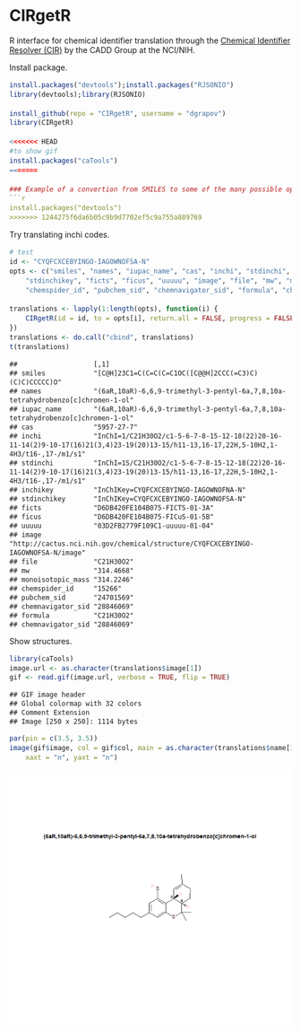 CIRgetR
=======

R interface for chemical identifier translation through the [Chemical Identifier Resolver (CIR)](http://cactus.nci.nih.gov/chemical/structure) by the CADD Group at the NCI/NIH.

Install package.
```r
install.packages("devtools");install.packages("RJSONIO")
library(devtools);library(RJSONIO)

install_github(repo = "CIRgetR", username = "dgrapov")
library(CIRgetR)

<<<<<<< HEAD
#to show gif
install.packages("caTools")
=======

### Example of a convertion from SMILES to some of the many possible options in CIR
```r
install.packages("devtools")
>>>>>>> 1244275f6da6b05c9b9d7702ef5c9a755a889769
```




Try translating inchi codes.

```r
# test
id <- "CYQFCXCEBYINGO-IAGOWNOFSA-N"
opts <- c("smiles", "names", "iupac_name", "cas", "inchi", "stdinchi", "inchikey", 
    "stdinchikey", "ficts", "ficus", "uuuuu", "image", "file", "mw", "monoisotopic_mass", 
    "chemspider_id", "pubchem_sid", "chemnavigator_sid", "formula", "chemnavigator_sid")

translations <- lapply(1:length(opts), function(i) {
    CIRgetR(id = id, to = opts[i], return.all = FALSE, progress = FALSE)
})
translations <- do.call("cbind", translations)
t(translations)
```

```
##                   [,1]                                                                                                                                  
## smiles            "[C@H]23C1=C(C=C(C=C1OC([C@@H]2CCC(=C3)C)(C)C)CCCCC)O"                                                                                
## names             "(6aR,10aR)-6,6,9-trimethyl-3-pentyl-6a,7,8,10a-tetrahydrobenzo[c]chromen-1-ol"                                                       
## iupac_name        "(6aR,10aR)-6,6,9-trimethyl-3-pentyl-6a,7,8,10a-tetrahydrobenzo[c]chromen-1-ol"                                                       
## cas               "5957-27-7"                                                                                                                           
## inchi             "InChI=1/C21H30O2/c1-5-6-7-8-15-12-18(22)20-16-11-14(2)9-10-17(16)21(3,4)23-19(20)13-15/h11-13,16-17,22H,5-10H2,1-4H3/t16-,17-/m1/s1" 
## stdinchi          "InChI=1S/C21H30O2/c1-5-6-7-8-15-12-18(22)20-16-11-14(2)9-10-17(16)21(3,4)23-19(20)13-15/h11-13,16-17,22H,5-10H2,1-4H3/t16-,17-/m1/s1"
## inchikey          "InChIKey=CYQFCXCEBYINGO-IAGOWNOFNA-N"                                                                                                
## stdinchikey       "InChIKey=CYQFCXCEBYINGO-IAGOWNOFSA-N"                                                                                                
## ficts             "D6DB420FE104B075-FICTS-01-3A"                                                                                                        
## ficus             "D6DB420FE104B075-FICuS-01-5B"                                                                                                        
## uuuuu             "03D2FB2779F109C1-uuuuu-01-04"                                                                                                        
## image             "http://cactus.nci.nih.gov/chemical/structure/CYQFCXCEBYINGO-IAGOWNOFSA-N/image"                                                      
## file              "C21H30O2"                                                                                                                            
## mw                "314.4668"                                                                                                                            
## monoisotopic_mass "314.2246"                                                                                                                            
## chemspider_id     "15266"                                                                                                                               
## pubchem_sid       "24701569"                                                                                                                            
## chemnavigator_sid "28846069"                                                                                                                            
## formula           "C21H30O2"                                                                                                                            
## chemnavigator_sid "28846069"
```


Show structures.

```r
library(caTools)
image.url <- as.character(translations$image[1])
gif <- read.gif(image.url, verbose = TRUE, flip = TRUE)
```

```
## GIF image header
## Global colormap with 32 colors 
## Comment Extension
## Image [250 x 250]: 1114 bytes
```

```r
par(pin = c(3.5, 3.5))
image(gif$image, col = gif$col, main = as.character(translations$name[1]), frame.plot = FALSE, 
    xaxt = "n", yaxt = "n")
```

![plot of chunk unnamed-chunk-3](figure/unnamed-chunk-3.png) 

